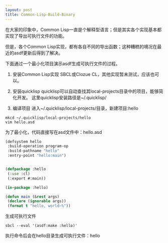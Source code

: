 ```yaml
---
layout: post
title: Common-Lisp-Build-Binary
---
```

在大家的印象中，Common Lisp一直是个解释型语言；但是其实各个实现基本都实现了导出可执行文件的功能。

但是，各个Common Lisp实现，都有各自不同的导出函数；这种糟糕的境况在最近的asdf更新后得到了解决。

下面通过一个最小化项目演示asdf生成可执行文件的过程。

1. 安装Common Lisp实现
SBCL或Clozue CL，其他实现暂未测试，应该也可以。

2. 安装quicklisp
quicklisp可以自动查找其local-projects目录中的项目，能够简化开发。
这里quicklisp安装路径是~/.quicklisp/

3. 编译项目
进入~/.quicklisp/local-projects/目录，新建项目:hello
```shell
mkcd ~/.quicklisp/local-projects/hello
vim hello.asd
```

为了最小化，代码直接写在asd文件中：hello.asd
```lisp
(defsystem hello
 :build-operation program-op
 :build-pathname "hello"
 :entry-point "hello:main")


(defpackage :hello
 (:use :cl)
 (:export #:main))

(in-package :hello)

(defun main (&rest args)
 (declare (ignorable args))
 (format t "hello, world~%"))
```

生成可执行文件
```shell
sbcl --eval '(asdf:make :hello)'
```

执行命令后会在hello目录生成可执行文件：hello

